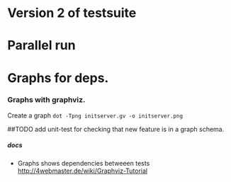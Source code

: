 # Version 2 of testsuite

# Parallel run


# Graphs for deps.

### Graphs with graphviz.

Create a graph
```dot -Tpng initserver.gv -o initserver.png ```

##TODO add unit-test for checking that new feature is in a graph schema.


##### docs
* Graphs shows dependencies betweeen tests
http://4webmaster.de/wiki/Graphviz-Tutorial

